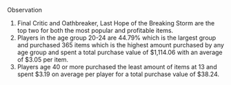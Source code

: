 Observation
1.	Final Critic and Oathbreaker, Last Hope of the Breaking Storm are the top two for both the most popular and profitable items.
2.	Players in the age group 20-24 are 44.79% which is the largest group and purchased 365 items which is the highest amount purchased by any age group and spent a total purchase value of $1,114.06 with an average of $3.05 per item. 
3.	Players age 40 or more purchased the least amount of items at 13 and spent $3.19 on average per player for a total purchase value of $38.24.
